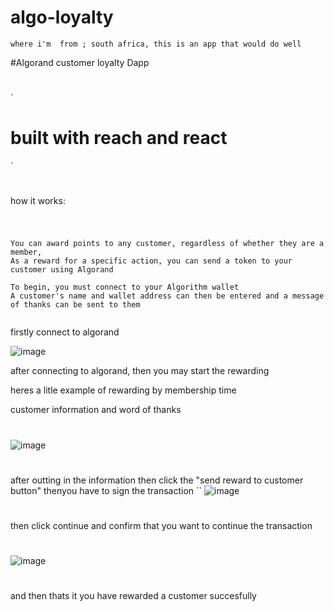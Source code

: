 # algo-loyalty

`where i'm  from ; south africa, this is an app that would do well`

#Algorand customer loyalty Dapp

#
`
# built with reach and react
`
#
how it works:

#
#

```

You can award points to any customer, regardless of whether they are a member,
As a reward for a specific action, you can send a token to your customer using Algorand

To begin, you must connect to your Algorithm wallet
A customer's name and wallet address can then be entered and a message of thanks can be sent to them   


```

firstly connect to algorand

![image](https://user-images.githubusercontent.com/84284739/198016784-a93bbe75-5494-4dbc-9f76-884d99a9e041.png)


after connecting to algorand, then you may start the rewarding

heres a litle example of rewarding by membership time

customer information and word of thanks
#
![image](https://user-images.githubusercontent.com/84284739/198019513-d5039081-5f6c-4539-a2cc-e03338990917.png)
#
after outting in the information then click the "send reward to customer button" thenyou have to sign the transaction
``
![image](https://user-images.githubusercontent.com/84284739/198020089-826b1f8f-4400-40fb-aa23-fd37be72e11c.png)
#

then click continue and confirm that you want to continue the transaction
#
![image](https://user-images.githubusercontent.com/84284739/198020480-8f27aa36-f89b-4cfe-9f44-6013188d38e1.png)
#
and then thats it you have rewarded a customer succesfully
